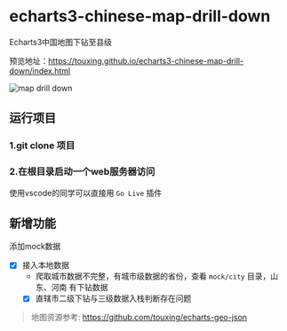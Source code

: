 # echarts3-chinese-map-drill-down
Echarts3中国地图下钻至县级

预览地址：https://touxing.github.io/echarts3-chinese-map-drill-down/index.html

![map drill down](./static/img/map2.gif)

## 运行项目

### 1.git clone 项目

### 2.在根目录启动一个web服务器访问
使用vscode的同学可以直接用 `Go Live` 插件

## 新增功能

添加mock数据

- [x] 接入本地数据
  - 爬取城市数据不完整，有城市级数据的省份，查看 `mock/city` 目录，山东、河南 有下钻数据
  - [x] 直辖市二级下钻与三级数据入栈判断存在问题

> 地图资源参考: https://github.com/touxing/echarts-geo-json
